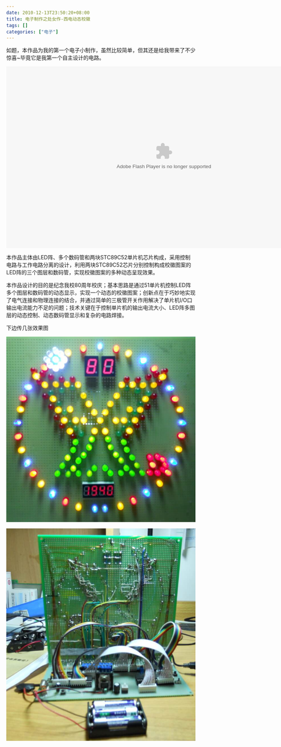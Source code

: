 ```yaml
---
date: 2010-12-13T23:50:20+08:00
title: 电子制作之处女作-西电动态校徽
tags: []
categories: ["电子"]
---
```


如题，本作品为我的第一个电子小制作，虽然比较简单，但其还是给我带来了不少惊喜~毕竟它是我第一个自主设计的电路。

<p>
<embed src="http://player.youku.com/player.php/sid/XMjIyMjExODM2/v.swf" quality="high" width="840" height="484" align="middle" allowScriptAccess="sameDomain" allowFullscreen="true" type="application/x-shockwave-flash"></embed>
</p>

本作品主体由LED阵、多个数码管和两块STC89C52单片机芯片构成，采用控制电路与工作电路分离的设计，利用两块STC89C52芯片分别控制构成校徽图案的LED阵的三个图层和数码管，实现校徽图案的多种动态呈现效果。

本作品设计的目的是纪念我校80周年校庆；基本思路是通过51单片机控制LED阵多个图层和数码管的动态显示，实现一个动态的校徽图案；创新点在于巧妙地实现了电气连接和物理连接的结合，并通过简单的三极管开关作用解决了单片机I/O口输出电流能力不足的问题；技术关键在于控制单片机的输出电流大小、LED阵多图层的动态控制、动态数码管显示和复杂的电路焊接。

下边传几张效果图  

![加电的静态图](/pictures/misc/2010-11-12_23-44-07.jpg)

![异常复杂的电路焊接](/pictures/misc/2010-11-12_23-12-04.jpg)
